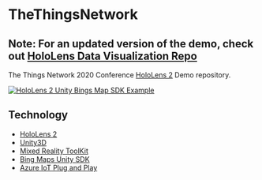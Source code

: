 # TheThingsNetwork 

## Note: For an updated version of the demo, check out [HoloLens Data Visualization Repo](https://github.com/Yonet/HoloLensDataVisualization)

The Things Network 2020 Conference [HoloLens 2]() Demo repository.

[![HoloLens 2 Unity Bings Map SDK Example](https://img.youtube.com/vi/c9hdZA8Oag0/0.jpg)](https://www.youtube.com/watch?v=c9hdZA8Oag0)

## Technology

* [HoloLens 2](https://docs.microsoft.com/windows/mixed-reality/news?WT.mc_id=spatial-0000-ayyonet#introducing-hololens-2)
* [Unity3D](https://docs.microsoft.com/windows/mixed-reality/unity-development-overview?WT.mc_id=spatial-0000-ayyonet)
* [Mixed Reality ToolKit](https://microsoft.github.io/MixedRealityToolkit-Unity/README.html?WT.mc_id=thethingsnetwork-github-ayyonet)
* [Bing Maps Unity SDK](https://github.com/Microsoft/MapsSDK-Unity?WT.mc_id=thethingsnetwork-github-ayyonet)
* [Azure IoT Plug and Play](https://docs.microsoft.com/azure/iot-pnp/?WT.mc_id=spatial-0000-ayyonet)

